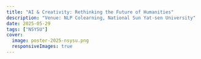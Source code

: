 ```yaml
---
title: "AI & Creativity: Rethinking the Future of Humanities"
description: "Venue: NLP Colearning, National Sun Yat-sen University"
date: 2025-05-29
tags: ["NSYSU"]
cover:
  image: poster-2025-nsysu.png
  responsiveImages: true
---
```

